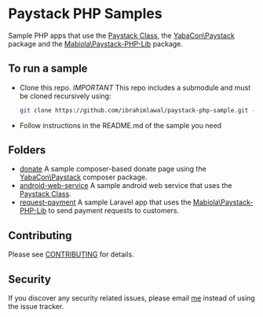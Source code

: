 # Paystack PHP Samples
Sample PHP apps that use the [Paystack Class](https://github.com/yabacon/paystack-class), the [YabaCon\Paystack](https://packagist.org/packages/yabacon/paystack-php) package and the [Mabiola\Paystack-PHP-Lib](https://packagist.org/packages/mabiola/paystack-php-lib) package.

## To run a sample
- Clone this repo. 
*IMPORTANT*
This repo includes a submodule and must be cloned recursively using:
  ```bash
  git clone https://github.com/ibrahimlawal/paystack-php-sample.git --recursive
  ```
- Follow instructions in the README.md of the sample you need

## Folders

* [donate](donate) A sample composer-based donate page using the [YabaCon\Paystack](https://packagist.org/packages/yabacon/paystack-php) composer package.
* [android-web-service](android-web-service) A sample android web service that uses the [Paystack Class](https://github.com/yabacon/paystack-class).
* [request-payment](request-payment) A sample Laravel app that uses the [Mabiola\Paystack-PHP-Lib](https://packagist.org/packages/mabiola/paystack-php-lib) to send payment requests to customers.

## Contributing

Please see [CONTRIBUTING](CONTRIBUTING.md) for details.

## Security

If you discover any security related issues, please email [me](mailto:ibrahim@lawal.me) instead of using the issue tracker.



